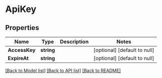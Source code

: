 # ApiKey

## Properties
Name | Type | Description | Notes
------------ | ------------- | ------------- | -------------
**AccessKey** | **string** |  | [optional] [default to null]
**ExpireAt** | **string** |  | [optional] [default to null]

[[Back to Model list]](../README.md#documentation-for-models) [[Back to API list]](../README.md#documentation-for-api-endpoints) [[Back to README]](../README.md)


